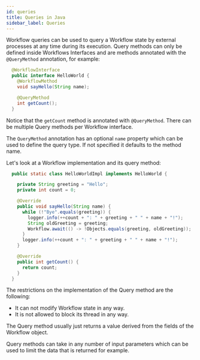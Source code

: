 ```yaml
---
id: queries
title: Queries in Java
sidebar_label: Queries
---
```


Workflow queries can be used to query a Workflow state by external processes at any time during its execution.
Query methods can only be defined inside Workflows Interfaces and are methods annotated with the `@QueryMethod` annotation, for example:

```java
  @WorkflowInterface
  public interface HelloWorld {
    @WorkflowMethod
    void sayHello(String name);

    @QueryMethod
    int getCount();
  }
```

Notice that the `getCount` method is annotated with `@QueryMethod`.
There can be multiple Query methods per Workflow interface.

The `QueryMethod` annotation has an optional `name` property which can be used to define the query type.
If not specified it defaults to the method name.

Let's look at a Workflow implementation and its query method:

```java
  public static class HelloWorldImpl implements HelloWorld {

    private String greeting = "Hello";
    private int count = 0;

    @Override
    public void sayHello(String name) {
      while (!"Bye".equals(greeting)) {
        logger.info(++count + ": " + greeting + " " + name + "!");
        String oldGreeting = greeting;
        Workflow.await(() -> !Objects.equals(greeting, oldGreeting));
      }
      logger.info(++count + ": " + greeting + " " + name + "!");
    }

    @Override
    public int getCount() {
      return count;
    }
  }
```

The restrictions on the implementation of the Query method are the following:

- It can not modify Workflow state in any way.
- It is not allowed to block its thread in any way.

The Query method usually just returns a value derived from the fields of the Workflow object.

Query methods can take in any number of input parameters which can be used to limit the data that is returned for example.
